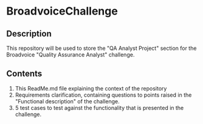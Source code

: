 # BroadvoiceChallenge

## Description 
This repository will be used to store the "QA Analyst Project" section for the 
Broadvoice "Quality Assurance Analyst" challenge.

## Contents
1. This ReadMe.md file explaining the context of the repository
2. Requirements clarification, containing questions to points raised in the "Functional description" of the challenge.
3. 5 test cases to test against the functionality that is presented in the challenge. 